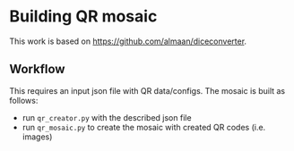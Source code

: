 # Building QR mosaic

This work is based on https://github.com/almaan/diceconverter.

## Workflow

This requires an input json file with QR data/configs. The mosaic is built as follows:

- run `qr_creator.py` with the described json file
- run `qr_mosaic.py` to create the mosaic with created QR codes (i.e. images)

